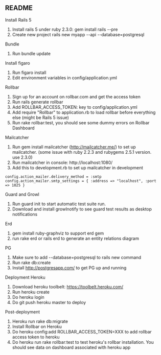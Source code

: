 ## README

Install Rails 5
1. Install rails 5 under ruby 2.3.0: gem install rails --pre
2. Create new project rails new myapp --api --database=postgresql

Bundle
1. Run bundle update

Install figaro
1. Run figaro install
2. Edit environment variables in config/application.yml

Rollbar
1. Sign up for an account on rollbar.com and get the access token
2. Run rails generate rollbar
3. Add ROLLBAR_ACCESS_TOKEN: key to config/application.yml
4. Add require "Rollbar" to application.rb to load rollbar before everything else (might be Rails 5 issue)
5. Run rake rollbar:test, you should see some dummy errors on Rollbar Dashboard

Mailcatcher
1. Run gem install mailcatcher (http://mailcatcher.me/) to set up mailcatcher. (some issue with ruby 2.2.3 and rubygems 2.5.1 version. use 2.3.0)
2. Run mailcatcher in console: http://localhost:1080/
3. Add this to development.rb to set up mailcatcher in development

`
config.action_mailer.delivery_method = :smtp
config.action_mailer.smtp_settings = { :address => "localhost", :port => 1025 }
`

Guard and Growl
1. Run guard init to start automatic test suite run.
2. Download and install growlnotify to see guard test results as desktop notifications

Erd
1. gem install ruby-graphviz to support erd gem
2. run rake erd or rails erd to generate an entity relations diagram

PG
1. Make sure to add --database=postgresql to rails new command
2. Run rake db:create
3. Install http://postgresapp.com/ to get PG up and running

Deployment Heroku
1. Download heroku toolbelt: https://toolbelt.heroku.com/
2. Run heroku create <name>
3. Do heroku login
4. Do git push heroku master to deploy

Post-deployment
1. Heroku run rake db:migrate
2. Install Rollbar on Heroku
3. Do heroku config:add ROLLBAR_ACCESS_TOKEN=XXX to add rollbar access token to heroku
4. Do heroku run rake rollbar:test to test heroku's rollbar installation. You should see data on dashboard associated with heroku app

